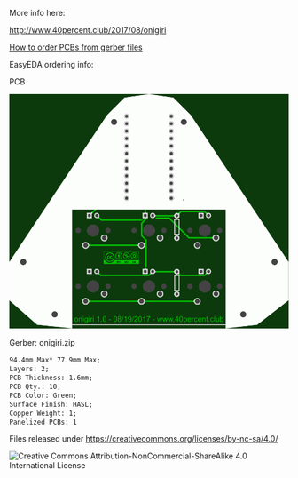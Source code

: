 More info here:

http://www.40percent.club/2017/08/onigiri

[How to order PCBs from gerber files](http://www.40percent.club/2017/03/ordering-pcb.html)

EasyEDA ordering info:

PCB

![onigiri](onigiri.png)

Gerber: onigiri.zip


    94.4mm Max* 77.9mm Max;
    Layers: 2;
    PCB Thickness: 1.6mm;
    PCB Qty.: 10;
    PCB Color: Green;
    Surface Finish: HASL;
    Copper Weight: 1;
    Panelized PCBs: 1


Files released under https://creativecommons.org/licenses/by-nc-sa/4.0/

![Creative Commons Attribution-NonCommercial-ShareAlike 4.0 International License](https://i.creativecommons.org/l/by-nc-sa/4.0/88x31.png)
